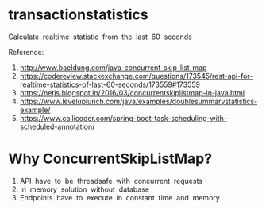# transactionstatistics
Calculate​ ​ realtime​ ​ statistic​ ​ from​ ​ the​ ​ last​ ​ 60​ ​ seconds

Reference:
1. http://www.baeldung.com/java-concurrent-skip-list-map
2. https://codereview.stackexchange.com/questions/173545/rest-api-for-realtime-statistics-of-last-60-seconds/173559#173559
3. https://netjs.blogspot.in/2016/03/concurrentskiplistmap-in-java.html
4. https://www.leveluplunch.com/java/examples/doublesummarystatistics-example/
5. https://www.callicoder.com/spring-boot-task-scheduling-with-scheduled-annotation/

# Why ConcurrentSkipListMap?
1. API​ ​ have​ ​ to​ ​ be​ ​ threadsafe​ ​ with​ ​ concurrent​ ​ requests
2. In​ ​ memory​ ​ solution​ ​ without​ ​ database
3. Endpoints​ ​ have​ ​ to​ ​ execute​ ​ in​ ​ constant​ ​ time​ ​ and​ ​ memory​

